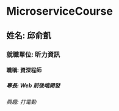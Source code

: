 # MicroserviceCourse

## 姓名: 邱俞凱

### 就職單位: 昕力資訊

#### 職稱: 資深程師

##### 專長: Web 前後端開發

###### 興趣: 打電動
